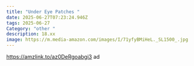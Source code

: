 ```yaml
---
title: "Under Eye Patches "
date: 2025-06-27T07:23:24.946Z
tags: 2025-06-27
Category: "other "
description: 18.xx
image: https://m.media-amazon.com/images/I/71yfyBMiHeL._SL1500_.jpg
---
```

https://amzlink.to/az0DeRgoabgi3 ad